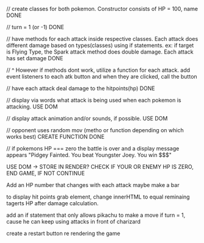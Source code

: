 // create classes for both pokemon. Constructor consists of HP = 100, name DONE


//  turn = 1 (or -1) DONE


// have methods for each attack inside respective classes. Each attack does different damage based on types(classes) using if statements. ex: if target is Flying Type, the Spark attack method does double damage. Each attack has set damage
DONE


// ^ However if methods dont work, utilize a function for each attack.
add event listeners to each atk button and when they are clicked, call the button

// have each attack deal damage to the hitpoints(hp) DONE

// display via words what attack is being used when each pokemon is attacking. USE DOM

// display attack animation and/or sounds, if possible. USE DOM

// opponent uses random mov (metho or function depending on which works best) CREATE FUNCTION DONE

// if pokemons HP === zero the battle is over and a display message appears "Pidgey Fainted. You beat Youngster Joey. You win $$$"

USE DOM -> STORE IN RENDER? CHECK IF YOUR OR ENEMY HP IS ZERO, END GAME, IF NOT CONTINUE


Add an HP number that changes with each attack
maybe make a bar

to display hit points
grab element, change innerHTML to equal reminaing tagerts HP after damage calculation.

add an if statement that only allows pikachu to make a move if turn = 1, cause he can keep using attacks in front of charizard

create a restart button re rendering the game

